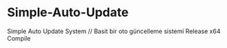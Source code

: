 # Simple-Auto-Update
Simple Auto Update System // Basit bir oto güncelleme sistemi
Release x64 Compile
